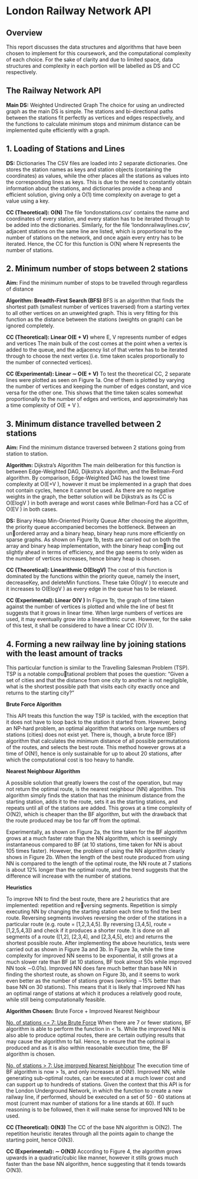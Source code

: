 # London Railway Network API

## Overview

This report discusses the data structures and algorithms that have been chosen to implement for this coursework, and the computational complexity of each choice. For the sake of clarity and due to limited space, data structures and complexity in each portion will be labelled as DS and CC respectively.

## The Railway Network API

**Main DS:** Weighted Undirected Graph
The choice for using an undirected graph as the main DS is simple. The stations and bi-directional paths between the stations fit perfectly as vertices and edges respectively, and the functions to calculate minimum stops and minimum distance can be implemented quite efficiently with a graph.

## 1. Loading of Stations and Lines

**DS:** Dictionaries
The CSV files are loaded into 2 separate dictionaries. One stores the station names as keys and station objects (containing the coordinates) as values, while the other places all the stations as values into the corresponding lines as keys. This is due to the need to constantly obtain information about the stations, and dictionaries provide a cheap and efficient solution, giving only a O(1) time complexity on average to get a value using a key.

**CC (Theoretical): O(N)**
The file ‘londonstations.csv’ contains the name and coordinates of every station, and every station has to be iterated through to be added into the dictionaries. Similarly, for the file ‘londonrailwaylines.csv’, adjacent stations on the same line are listed, which is proportional to the number of stations on the network, and once again every entry has to be iterated. Hence, the CC for this function is O(N) where N represents the number of stations.

## 2. Minimum number of stops between 2 stations

**Aim:** Find the minimum number of stops to be travelled through regardless of distance

**Algorithm: Breadth-First Search (BFS)**
BFS is an algorithm that finds the shortest path (smallest number of vertices traversed) from a starting vertex to all other vertices on an unweighted graph. This is very fitting for this function as the distance between the stations (weights on graph) can be ignored completely.

**CC (Theoretical): Linear O(E + V)** where E, V represents number of edges and vertices
The main bulk of the cost comes at the point when a vertex is added to the queue, and the adjacency list of that vertex has to be iterated through to choose the next vertex (i.e. time taken scales proportionally to the number of connected vertices).

**CC (Experimental): Linear ∼ O(E + V)**
To test the theoretical CC, 2 separate lines were plotted as seen on Figure 1a. One of them is plotted by varying the number of vertices and keeping the number of edges constant, and vice versa for the other one. This shows that the time taken scales somewhat proportionally to the number of edges and vertices, and approximately has a time complexity of O(E + V ).

## 3. Minimum distance travelled between 2 stations

**Aim:** Find the minimum distance traversed between 2 stations going from station to station.

**Algorithm:** Dijkstra’s Algorithm
The main deliberation for this function is between Edge-Weighted DAG, Dijkstra’s algorithm, and the Bellman-Ford algorithm. By comparison, Edge-Weighted DAG has the lowest time complexity at O(E+V ), however it must be implemented in a graph that does not contain cycles, hence it cannot be used. As there are no negative weights in the graph, the better solution will be Dijkstra’s as its CC is O(ElogV ) in both average and worst cases while Bellman-Ford has a CC of O(EV ) in both cases.

**DS:** Binary Heap Min-Oriented Priority Queue
After choosing the algorithm, the priority queue accompanied becomes the bottleneck. Between an un￾ordered array and a binary heap, binary heap runs more efficiently on sparse graphs. As shown on Figure 1b, tests are carried out on both the array and binary heap implementation, with the binary heap com￾ing out slightly ahead in terms of efficiency, and the gap seems to only widen as the number of vertices increases, hence binary heap is chosen.

**CC (Theoretical): Linearithmic O(ElogV)**
The cost of this function is dominated by the functions within the priority queue, namely the insert, decreaseKey, and deleteMin functions. These take O(logV ) to execute and it increases to O(ElogV ) as every edge in the queue has to be relaxed.

**CC (Experimental): Linear O(V )**
In Figure 1b, the graph of time taken against the number of vertices is plotted and while the line of best fit suggests that it grows in linear time. When large numbers of vertices are used, it may eventually grow into a linearithmic curve. However, for the sake of this test, it shall be considered to have a linear CC (O(V )).

## 4. Forming a new railway line by joining stations with the least amount of tracks

This particular function is similar to the Travelling Salesman Problem (TSP). TSP is a notable compu￾tational problem that poses the question: “Given a set of cities and that the distance from one city to another is not negligible, what is the shortest possible path that visits each city exactly once and returns to the starting city?”

**Brute Force Algorithm**

This API treats this function the way TSP is tackled, with the exception that it does not have to loop back to the station it started from. However, being an NP-hard problem, an optimal algorithm that works on large numbers of stations (cities) does not exist yet. There is, though, a brute force (BF) algorithm that calculates the minimum distance of all possible permutations of the routes, and selects the best route. This method however grows at a time of O(N!), hence is only sustainable for up to about 20 stations, after which the computational cost is too heavy to handle.

**Nearest Neighbour Algorithm**

A possible solution that greatly lowers the cost of the operation, but may not return the optimal route, is the nearest neighbour (NN) algorithm. This algorithm simply finds the station that has the minimum distance from the starting station, adds it to the route, sets it as the starting stations, and repeats until all of the stations are added. This grows at a time complexity of O(N2), which is cheaper than the BF algorithm, but with the drawback that the route produced may be too far off from the optimal.

Experimentally, as shown on Figure 2a, the time taken for the BF algorithm grows at a much faster rate than the NN algorithm, which is seemingly instantaneous compared to BF (at 10 stations, time taken for NN is about 105 times faster). However, the problem of using the NN algorithm clearly shows in Figure 2b. When the length of the best route produced from using NN is compared to the length of the optimal route, the NN route at 7 stations is about 12% longer than the optimal route, and the trend suggests that the difference will increase with the number of stations.

**Heuristics**

To improve NN to find the best route, there are 2 heuristics that are implemented: repetition and re￾versing segments. Repetition is simply executing NN by changing the starting station each time to find the best route. Reversing segments involves reversing the order of the stations in a particular route (e.g. route = [1,2,3,4,5]. By reversing [3,4,5], route = [1,2,5,4,3]) and check if it produces a shorter route. It is done on all segments of a route ([1,2], [2,3,4], and [2,3,4,5], etc) and returns the shortest possible route. After implementing the above heuristics, tests were carried out as shown in Figure 3a and 3b. In Figure 3a, while the time complexity for improved NN seems to be exponential, it still grows at a much slower rate than BF (at 10 stations, BF took almost 50s while improved NN took ∼0.01s). Improved NN does fare much better than base NN in finding the shortest route, as shown on Figure 3b, and it seems to work even better as the number of stations grows (working ∼15% better than base NN on 30 stations). This means that it is likely that improved NN has an optimal range of stations at which it produces a relatively good route, while still being computationally feasible.

**Algorithm Chosen:** Brute Force + Improved Nearest Neighbour

<ins>No. of stations <= 7: Use Brute Force</ins>
When there are 7 or fewer stations, BF algorithm is able to perform the function in < 1s. While the improved NN is also able to produce optimal routes, there are certain outlying results that may cause the algorithm to fail. Hence, to ensure that the optimal is produced and as it is also within reasonable execution time, the BF algorithm is chosen.

<ins>No. of stations > 7: Use improved Nearest Neighbour</ins>
The execution time of BF algorithm is now > 1s, and only increases at O(N!). Improved NN, while generating sub-optimal routes, can be executed at a much lower cost and can support up to hundreds of stations. Given the context that this API is for the London Underground Network, in which the function to create a new railway line, if performed, should be executed on a set of 50 - 60 stations at most (current max number of stations for a line stands at 60). If such reasoning is to be followed, then it will make sense for improved NN to be used.

**CC (Theoretical): O(N3)**
The CC of the base NN algorithm is O(N2). The repetition heuristic iterates through all the points again to change the starting point, hence O(N3).

**CC (Experimental): ∼ O(N3)**
According to Figure 4, the algorithm grows upwards in a quadratic/cubic like manner, however it stills grows much faster than the base NN algorithm, hence suggesting that it tends towards O(N3).
